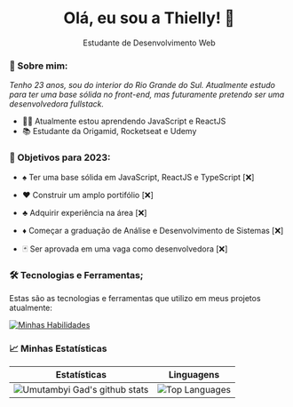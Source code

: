 <h1 align="center">
  Olá, eu sou a Thielly! 👋</h1>

<p align="center"> Estudante de Desenvolvimento Web
</p>

### 👾 Sobre mim:

<p>
  <em>
    Tenho 23 anos, sou do interior do Rio Grande do Sul. Atualmente estudo para ter uma base sólida no front-end, mas futuramente pretendo ser uma desenvolvedora fullstack.
  </em>
</p>

- 👩‍💻 Atualmente estou aprendendo JavaScript e ReactJS
- 📚 Estudante da Origamid, Rocketseat e Udemy

### 📅 Objetivos para 2023:

- ♠️ Ter uma base sólida em JavaScript, ReactJS e TypeScript [❌]

- ♥️ Construir um amplo portifólio [❌]

- ♣️ Adquirir experiência na área [❌]

- ♦️ Começar a graduação de Análise e Desenvolvimento de Sistemas [❌]

- 🃏 Ser aprovada em uma vaga como desenvolvedora [❌]

### 🛠 Tecnologias e Ferramentas;

Estas são as tecnologias e ferramentas que utilizo em meus projetos atualmente:

[![Minhas Habilidades](https://skillicons.dev/icons?i=html,css,js,figma,vscode,github,git)](https://skillicons.dev)

### 📈 Minhas Estatísticas

| Estatísticas                                                                                                                                                            | Linguagens                                                                                                                                                                     |
| ------------------------------------------------------------------------------------------------------------------------------------------------------------------------ | ---------------------------------------------------------------------------------------------------------------------------------------------------------------------------------- |
| ![Umutambyi Gad's github stats](https://github-readme-stats.vercel.app/api?username=thiellylopes&show_icons=true&hide_border=true&count_private=true&theme=dark) | ![Top Languages](https://github-readme-stats.vercel.app/api/top-langs/?username=thiellylopes&langs_count=10&count_private=true&hide_border=true&theme=dark&layout=compact) |
